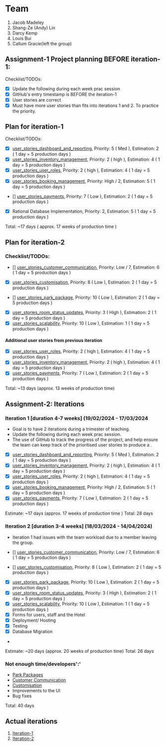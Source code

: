 # Team

1. Jacob Madeley
2. Shang-Ze (Andy) Lin
3. Darcy Kemp
4. Louis Bui
5. Callum Gracie(left the group)

## Assignment-1 Project planning BEFORE iteration-1:

Checklist/TODOs:
- [x] Update the following during each week prac session
- [x] GitHub's entry timestamp is BEFORE the iteration-1
- [x] User stories are correct
- [x] Must have more user stories than fits into iterations 1 and 2. To practice the priority.

## Plan for iteration-1

Checklist/TODOs:

- [x] [user_stories_dashboard_and_reporting](./user_stories/user_story_dashboard_and_reporting.md), Priority: 5 ( Med ), Estimation: 2 ( 1 day = 5 production days )
- [x] [user_stories_inventory_management](./user_stories/user_story_inventory_management.md), Priority: 2 ( high ), Estimation: 4 ( 1 day = 5 production days )
- [x] [user_stories_user_roles](./user_stories/user_story_user_roles.md), Priority: 2 ( high ), Estimation: 4 ( 1 day = 5 production days )
- [x] [user_stories_booking_management](./user_stories/user_story_booking_management.md), Priority: High / 2, Estimation: 5 ( 1 day = 5 production days )
- [] [user_stories_payments](./user_stories/user_stories_payments.md), Priority: 7 ( Low ), Estimation: 2 ( 1 day = 5 production days )
- [x] Rational Database Implementation, Priority: 2, Estimation: 5 ( 1 day = 5 production days )

Total: ~17 days ( approx. 17 weeks of production time )

## Plan for iteration-2

### Checklist/TODOs:

- [] [user_stories_customer_communication](./user_stories/user_story_customer_communication.md), Priority: Low / 7, Estimation: 6 ( 1 day = 5 production days )
- [x] [user_stories_customisation](./user_stories/user_story_customisation.md), Priority: 8 ( Low ), Estimation: 2 ( 1 day = 5 production days )
- [] [user_stories_park_package](./user_stories/user_story_park_package.md), Priority: 10 ( Low ), Estimation: 2 ( 1 day = 5 production days )
- [x] [user_stories_room_status_updates](./user_stories/user_story_room_status_updates.md), Priority: 3 ( High ), Estimation: 2 ( 1 day = 5 production days )
- [X] [user_stories_scalability](./user_stories/user_story_scalability.md), Priority: 10 ( Low ), Estimation: 1 ( 1 day = 5 production days )

#### Additional user stories from previous iteration

- [x] [user_stories_user_roles](./user_stories/user_story_user_roles.md), Priority: 2 ( high ), Estimation: 4 ( 1 day = 5 production days )
- [x] [user_stories_inventory_management](./user_stories/user_story_inventory_management.md), Priority: 2 ( high ), Estimation: 4 ( 1 day = 5 production days )
- [x] [user_stories_payments](./user_stories/user_stories_payments.md), Priority: 7 ( Low ), Estimation: 2 ( 1 day = 5 production days )

Total: ~13 days (approx. 13 weeks of production time)

## Assignment-2: Iterations

### Iteration 1 [duration 4-7 weeks] (19/02/2024 - 17/03/2024

- Goal is to have 2 iterations during a trimester of teaching.
- Update the following during each week prac session.
- The use of GitHub to track the progress of the project, and help ensure the team can keep track of the prioritised
user stories to produce a .

- [x] [user_stories_dashboard_and_reporting](./user_stories/user_story_dashboard_and_reporting.md), Priority: 5 ( Med ), Estimation: 2 ( 1 day = 5 production days )
- [x] [user_stories_inventory_management](./user_stories/user_story_inventory_management.md), Priority: 2 ( high ), Estimation: 4 ( 1 day = 5 production days )
- [x] [user_stories_user_roles](./user_stories/user_story_user_roles.md), Priority: 2 ( high ), Estimation: 4 ( 1 day = 5 production days )
- [x] [user_stories_booking_management](./user_stories/user_story_booking_management.md), Priority: High / 2, Estimation: 5 ( 1 day = 5 production days )
- [x] [user_stories_payments](./user_stories/user_stories_payments.md), Priority: 7 ( Low ), Estimation: 2 ( 1 day = 5 production days )

Estimate: ~17 days (approx. 17 weeks of production time )
Total: 28 days

### Iteration 2 [duration 3-4 weeks] (18/03/2024 - 14/04/2024)

- Iteration 1 had issues with the team workload due to a member leaving the group.

- [] [user_stories_customer_communication](./user_stories/user_story_customer_communication.md), Priority: Low / 7, Estimation: 6 ( 1 day = 5 production days )
- [] [user_stories_customisation](./user_stories/user_story_customisation.md), Priority: 8 ( Low ), Estimation: 2 ( 1 day = 5 production days )
- [x] [user_stories_park_package](./user_stories/user_story_park_package.md), Priority: 10 ( Low ), Estimation: 2 ( 1 day = 5 production days )
- [x] [user_stories_room_status_updates](./user_stories/user_story_room_status_updates.md), Priority: 3 ( High ), Estimation: 2 ( 1 day = 5 production days )
- [x] [user_stories_scalability](./user_stories/user_story_scalability.md), Priority: 10 ( Low ), Estimation: 1 ( 1 day = 5 production days )
- [x] Forms for users, staff and the Hotel
- [x] Deployment/ Hosting 
- [x] Testing
- [x] Database Migration
- 
Estimate: ~20 days (approx. 20 weeks of production time)
Total: 26 days

### Not enough time/developers':'

* [Park Packages](user_stories/user_story_park_package.md)
* [Customer Communication](user_stories/user_story_customer_communication.md)
* [Customisation](user_stories/user_story_customisation.md)
* Improvements to the UI
* Bug fixes

Total: 40 days

## Actual iterations

1. [Iteration-1](./iteration_1.md)
2. [Iteration-2](./iteration_2.md)


